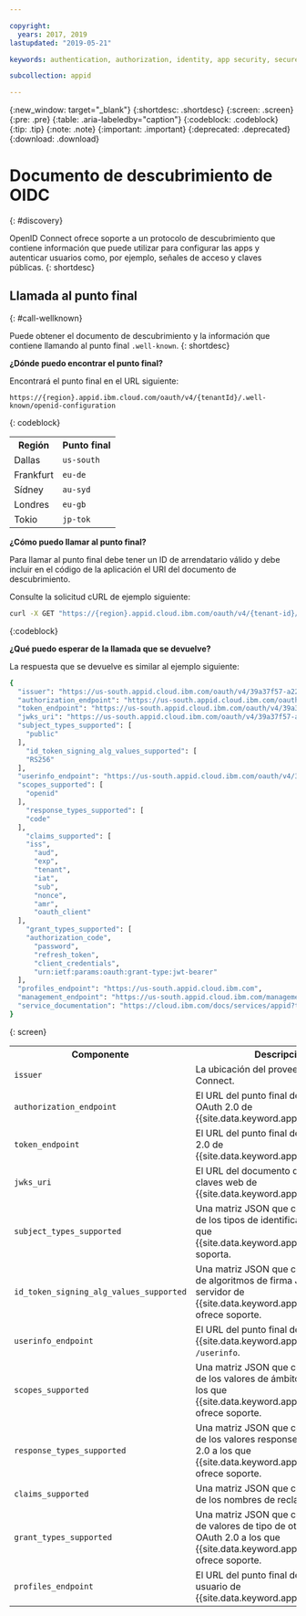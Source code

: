 ```yaml
---

copyright:
  years: 2017, 2019
lastupdated: "2019-05-21"

keywords: authentication, authorization, identity, app security, secure, discovery endpoint, oidc, public keys, tokens, well known endpoint

subcollection: appid

---
```


{:new_window: target="_blank"}
{:shortdesc: .shortdesc}
{:screen: .screen}
{:pre: .pre}
{:table: .aria-labeledby="caption"}
{:codeblock: .codeblock}
{:tip: .tip}
{:note: .note}
{:important: .important}
{:deprecated: .deprecated}
{:download: .download}


# Documento de descubrimiento de OIDC
{: #discovery}

OpenID Connect ofrece soporte a un protocolo de descubrimiento que contiene información que puede utilizar para configurar las apps y autenticar usuarios como, por ejemplo, señales de acceso y claves públicas.
{: shortdesc}


## Llamada al punto final
{: #call-wellknown}

Puede obtener el documento de descubrimiento y la información que contiene llamando al punto final `.well-known`.
{: shortdesc}


**¿Dónde puedo encontrar el punto final?**

Encontrará el punto final en el URL siguiente:

```
https://{region}.appid.ibm.cloud.com/oauth/v4/{tenantId}/.well-known/openid-configuration
```
{: codeblock}

<table>
  <tr>
    <th>Región</th>
    <th>Punto final</th>
  </tr>
  <tr>
    <td>Dallas</td>
    <td><code>us-south</code></td>
  </tr>
  <tr>
    <td>Frankfurt</td>
    <td><code>eu-de</code></td>
  </tr>
  <tr>
    <td>Sídney</td>
    <td><code>au-syd</code></td>
  </tr>
  <tr>
    <td>Londres</td>
    <td><code>eu-gb</code></td>
  </tr>
  <tr>
    <td>Tokio</td>
    <td><code>jp-tok</code></td>
  </tr>
</table>



**¿Cómo puedo llamar al punto final?**

Para llamar al punto final debe tener un ID de arrendatario válido y debe incluir en el código de la aplicación el URI del documento de descubrimiento.

Consulte la solicitud cURL de ejemplo siguiente:

```bash
curl -X GET "https://{region}.appid.cloud.ibm.com/oauth/v4/{tenant-id}/.well-known/openid-configuration" -H "accept: application/json"
```
{:codeblock}

**¿Qué puedo esperar de la llamada que se devuelve?**

La respuesta que se devuelve es similar al ejemplo siguiente:

```bash
{
  "issuer": "https://us-south.appid.cloud.ibm.com/oauth/v4/39a37f57-a227-4bfe-a044-93b6e6060b61",
  "authorization_endpoint": "https://us-south.appid.cloud.ibm.com/oauth/v4/39a37f57-a227-4bfe-a044-93b6e6060b61/authorization",
  "token_endpoint": "https://us-south.appid.cloud.ibm.com/oauth/v4/39a37f57-a227-4bfe-a044-93b6e6060b61/token",
  "jwks_uri": "https://us-south.appid.cloud.ibm.com/oauth/v4/39a37f57-a227-4bfe-a044-93b6e6060b61/publickeys",
  "subject_types_supported": [
    "public"
  ],
    "id_token_signing_alg_values_supported": [
    "RS256"
  ],
  "userinfo_endpoint": "https://us-south.appid.cloud.ibm.com/oauth/v4/39a37f57-a227-4bfe-a044-93b6e6060b61/userinfo",
  "scopes_supported": [
    "openid"
  ],
    "response_types_supported": [
    "code"
  ],
    "claims_supported": [
    "iss",
      "aud",
      "exp",
      "tenant",
      "iat",
      "sub",
      "nonce",
      "amr",
      "oauth_client"
  ],
    "grant_types_supported": [
    "authorization_code",
      "password",
      "refresh_token",
      "client_credentials",
      "urn:ietf:params:oauth:grant-type:jwt-bearer"
  ],
  "profiles_endpoint": "https://us-south.appid.cloud.ibm.com",
  "management_endpoint": "https://us-south.appid.cloud.ibm.com/management/v4/39a37f57-a227-4bfe-a044-93b6e6060b61",
  "service_documentation": "https://cloud.ibm.com/docs/services/appid?topic=appid-getting-started#getting-started"
}
```
{: screen}

<table>
  <tr>
    <th> Componente </th>
    <th> Descripción </th>
  </tr>
  <tr>
  <td><code>issuer</code></td>
  <td>La ubicación del proveedor de OpenID Connect.</td>
  </tr>
  <tr>
    <td><code>authorization_endpoint</code></td>
    <td>El URL del punto final de autorización OAuth 2.0 de {{site.data.keyword.appid_short_notm}}.</td>
  </tr>
  <tr>
    <td><code>token_endpoint</code></td>
    <td>El URL del punto final de la señal OAuth 2.0 de {{site.data.keyword.appid_short_notm}}.</td>
  </tr>
  <tr>
    <td><code>jwks_uri</code></td>
    <td>El URL del documento del conjunto de claves web de {{site.data.keyword.appid_short_notm}}.</td>
  </tr>
  <tr>
    <td><code>subject_types_supported</code></td>
    <td>Una matriz JSON que contiene una lista de los tipos de identificador de sujeto que {{site.data.keyword.appid_short_notm}} soporta.</td>
  </tr>
  <tr>
    <td><code>id_token_signing_alg_values_supported</code></td>
    <td>Una matriz JSON que contiene una lista de algoritmos de firma JWS a los que el servidor de {{site.data.keyword.appid_short_notm}} ofrece soporte.</td>
  </tr>
  <tr>
    <td><code>userinfo_endpoint</code></td>
    <td>El URL del punto final de {{site.data.keyword.appid_short_notm}} <code>/userinfo</code>.</td>
  </tr>
  <tr>
    <td><code>scopes_supported</code></td>
    <td>Una matriz JSON que contiene una lista de los valores de ámbito de OAuth 2.0 a los que {{site.data.keyword.appid_short_notm}} ofrece soporte.</td>
  </tr>
  <tr>
    <td><code>response_types_supported</code></td>
    <td>Una matriz JSON que contiene una lista de los valores response_type de OAuth 2.0 a los que {{site.data.keyword.appid_short_notm}} ofrece soporte.</td>
  </tr>
  <tr>
    <td><code>claims_supported</code></td>
    <td>Una matriz JSON que contiene una lista de los nombres de reclamación.</td>
  </tr>
  <tr>
    <td><code>grant_types_supported</code></td>
    <td>Una matriz JSON que contiene una lista de valores de tipo de otorgamiento OAuth 2.0 a los que {{site.data.keyword.appid_short_notm}} ofrece soporte.</td>
  </tr>
  <tr>
    <td><code>profiles_endpoint</code></td>
    <td>El URL del punto final del perfil de usuario de {{site.data.keyword.appid_short_notm}}.</td>
  </tr>
</table>


